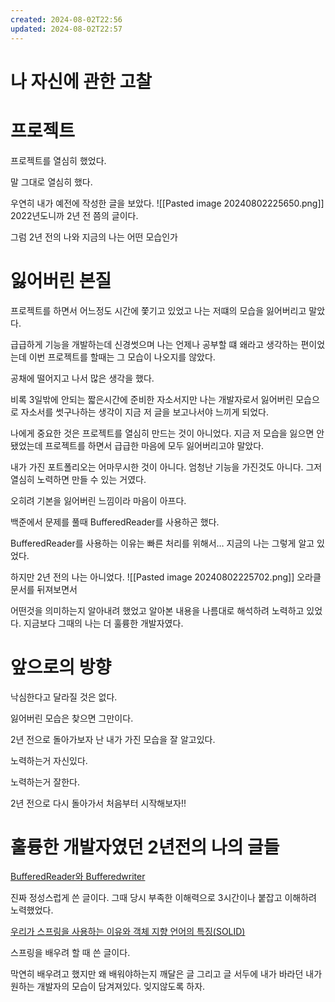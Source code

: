 ```yaml
---
created: 2024-08-02T22:56
updated: 2024-08-02T22:57
---
```

# 나 자신에 관한 고찰

# 프로젝트

프로젝트를 열심히 했었다.

말 그대로 열심히 했다.

우연히 내가 예전에 작성한 글을 보았다.
![[Pasted image 20240802225650.png]]
2022년도니까 2년 전 쯤의 글이다.

그럼 2년 전의 나와 지금의 나는 어떤 모습인가

# 잃어버린 본질

프로젝트를 하면서 어느정도 시간에 쫓기고 있었고 나는 저떄의 모습을 잃어버리고 말았다.

급급하게 기능을 개발하는데 신경썻으며 나는 언제나 공부할 떄 왜라고 생각하는 편이었는데 이번 프로젝트를 할때는 그 모습이 나오지를 않았다.

공채에 떨어지고 나서 많은 생각을 했다.

비록 3일밖에 안되는 짧은시간에 준비한 자소서지만 나는 개발자로서 잃어버린 모습으로 자소서를 썻구나하는 생각이 지금 저 글을 보고나서야 느끼게 되었다.

나에게 중요한 것은 프로젝트를 열심히 만드는 것이 아니었다. 지금 저 모습을 잃으면 안됐었는데 프로젝트를 하면서 급급한 마음에 모두 잃어버리고야 말았다.

내가 가진 포트폴리오는 어마무시한 것이 아니다. 엄청난 기능을 가진것도 아니다. 그저 열심히 노력하면 만들 수 있는 거였다.

오히려 기본을 잃어버린 느낌이라 마음이 아프다.

백준에서 문제를 풀때 BufferedReader를 사용하곤 했다.

BufferedReader를 사용하는 이유는 빠른 처리를 위해서… 지금의 나는 그렇게 알고 있었다.

하지만 2년 전의 나는 아니었다.
![[Pasted image 20240802225702.png]]
오라클 문서를 뒤져보면서

어떤것을 의미하는지 알아내려 했었고 알아본 내용을 나름대로 해석하려 노력하고 있었다. 지금보다 그때의 나는 더 훌륭한 개발자였다.

# 앞으로의 방향

낙심한다고 달라질 것은 없다.

잃어버린 모습은 찾으면 그만이다.

2년 전으로 돌아가보자 난 내가 가진 모습을 잘 알고있다.

노력하는거 자신있다.

노력하는거 잘한다.

2년 전으로 다시 돌아가서 처음부터 시작해보자!!

# 훌륭한 개발자였던 2년전의 나의 글들

[BufferedReader와 Bufferedwriter](https://blog.naver.com/edsolarrcnt5/222509463853)

진짜 정성스럽게 쓴 글이다. 그때 당시 부족한 이해력으로 3시간이나 붙잡고 이해하려 노력했었다.

[우리가 스프링을 사용하는 이유와 객체 지향 언어의 특징(SOLID)](https://blog.naver.com/edsolarrcnt5/222886746142)

스프링을 배우려 할 때 쓴 글이다.

막연히 배우려고 했지만 왜 배워야하는지 깨달은 글 그리고 글 서두에 내가 바라던 내가 원하는 개발자의 모습이 담겨져있다. 잊지않도록 하자.